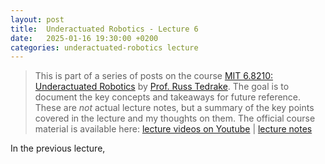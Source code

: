 ```yaml
---
layout: post
title:  Underactuated Robotics - Lecture 6
date:   2025-01-16 19:30:00 +0200
categories: underactuated-robotics lecture
---
```

<script type="text/javascript" id="MathJax-script" async src="https://cdn.jsdelivr.net/npm/mathjax@3/es5/tex-svg.js"></script>
<script>
  MathJax = {
    tex: {
      inlineMath: [['$', '$']]
    }
  };
</script>

> This is part of a series of posts on the course [MIT 6.8210: Underactuated Robotics](https://underactuated.csail.mit.edu/Spring2024/index.html) by [Prof. Russ Tedrake](https://locomotion.csail.mit.edu/russt.html). The goal is to document the key concepts and takeaways for future reference. These are <i>not</i> actual lecture notes, but a summary of the key points covered in the lecture and my thoughts on them. The official course material is available here: [lecture videos on Youtube](https://www.youtube.com/playlist?list=PLkx8KyIQkMfU5szP43GlE_S1QGSPQfL9s) \| [lecture notes](https://underactuated.csail.mit.edu)

In the previous lecture, 